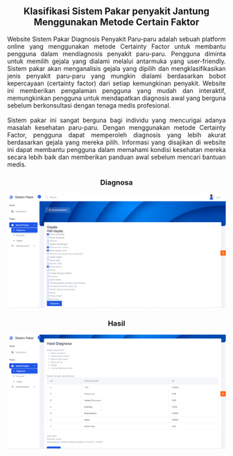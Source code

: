 <div align="center">

## Klasifikasi Sistem Pakar penyakit Jantung Menggunakan Metode Certain Faktor

  
</div>

<div align="justify">
Website Sistem Pakar Diagnosis Penyakit Paru-paru adalah sebuah platform online yang menggunakan metode Certainty Factor untuk membantu pengguna dalam mendiagnosis penyakit paru-paru. Pengguna diminta untuk memilih gejala yang dialami melalui antarmuka yang user-friendly. Sistem pakar akan menganalisis gejala yang dipilih dan mengklasifikasikan jenis penyakit paru-paru yang mungkin dialami berdasarkan bobot kepercayaan (certainty factor) dari setiap kemungkinan penyakit. Website ini memberikan pengalaman pengguna yang mudah dan interaktif, memungkinkan pengguna untuk mendapatkan diagnosis awal yang berguna sebelum berkonsultasi dengan tenaga medis profesional.<br><br>
Sistem pakar ini sangat berguna bagi individu yang mencurigai adanya masalah kesehatan paru-paru. Dengan menggunakan metode Certainty Factor, pengguna dapat memperoleh diagnosis yang lebih akurat berdasarkan gejala yang mereka pilih. Informasi yang disajikan di website ini dapat membantu pengguna dalam memahami kondisi kesehatan mereka secara lebih baik dan memberikan panduan awal sebelum mencari bantuan medis.
</div>

<div align="center">

### Diagnosa
![Dashboard](https://github.com/rozyyyya/expertSystem/blob/main/assets/images/dashboard/diagnosa.png)
### Hasil
![Dashboard](https://github.com/rozyyyya/expertSystem/blob/main/assets/images/dashboard/hasil.png)

</div>
